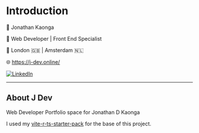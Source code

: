 # Introduction

🥷 Jonathan Kaonga

🚀 Web Developer | Front End Specialist

📍 London 🇬🇧 | Amsterdam 🇳🇱

🌐 https://j-dev.online/

[![LinkedIn](https://img.shields.io/badge/linkedin-f0f0f0?&style=for-the-badge&logo=linkedin&logoColor=white&color=0e76a8)](https://www.linkedin.com/in/jonathan-kaonga-5a04871b5/)

---

## About J Dev

Web Developer Portfolio space for Jonathan D Kaonga

I used my [vite-r-ts-starter-pack](https://github.com/jonthedev/vite-r-ts-starter-pack) for the base of this project.
